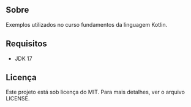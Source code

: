## Sobre
Exemplos utilizados no curso fundamentos da linguagem Kotlin.

## Requisitos
* JDK 17

## Licença
Este projeto está sob licença do MIT. Para mais detalhes, ver o arquivo LICENSE.
